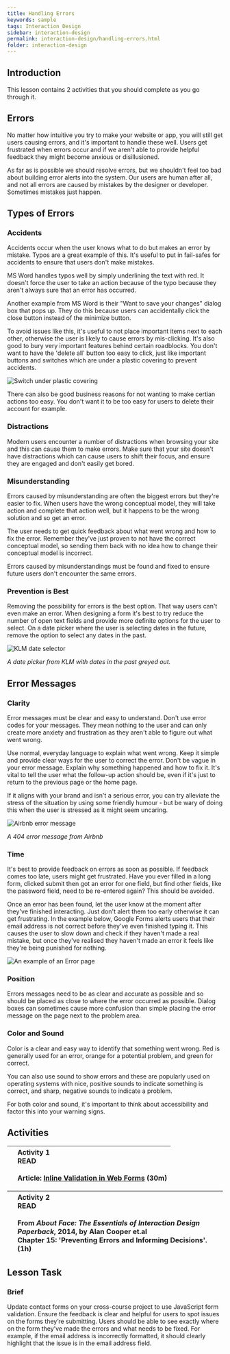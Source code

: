 ```yaml
---
title: Handling Errors
keywords: sample
tags: Interaction Design
sidebar: interaction-design
permalink: interaction-design/handling-errors.html
folder: interaction-design
---
```


## Introduction 

This lesson contains 2 activities that you should complete as you go through it. 

## Errors 

No matter how intuitive you try to make your website or app, you will still get users causing errors, and it's important to handle these well. Users get frustrated when errors occur and if we aren't able to provide helpful feedback they might become anxious or disillusioned. 
 
As far as is possible we should resolve errors, but we shouldn't feel too bad about building error alerts into the system. Our users are human after all, and not all errors are caused by mistakes by the designer or developer. Sometimes mistakes just happen. 

## Types of Errors 

### Accidents 

Accidents occur when the user knows what to do but makes an error by mistake. Typos are a great example of this. It's useful to put in fail-safes for accidents to ensure that users don't make mistakes. 
 
MS Word handles typos well by simply underlining the text with red. It doesn't force the user to take an action because of the typo because they aren't always sure that an error has occurred. 
 
Another example from MS Word is their "Want to save your changes" dialog box that pops up. They do this because users can accidentally click the close button instead of the minimize button. 
 
To avoid issues like this, it's useful to not place important items next to each other, otherwise the user is likely to cause errors by mis-clicking. It's also good to bury very important features behind certain roadblocks. You don't want to have the 'delete all' button too easy to click, just like important buttons and switches which are under a plastic covering to prevent accidents. 

![Switch under plastic covering](../../images/interaction-design/3-3-1.jpeg)
 

There can also be good business reasons for not wanting to make certian actions too easy. You don't want it to be too easy for users to delete their account for example. 

### Distractions 

Modern users encounter a number of distractions when browsing your site and this can cause them to make errors. Make sure that your site doesn't have distractions which can cause users to shift their focus, and ensure they are engaged and don't easily get bored. 

### Misunderstanding 

Errors caused by misunderstanding are often the biggest errors but they're easier to fix. When users have the wrong conceptual model, they will take action and complete that action well, but it happens to be the wrong solution and so get an error. 
 
The user needs to get quick feedback about what went wrong and how to fix the error. Remember they've just proven to not have the correct conceptual model, so sending them back with no idea how to change their conceptual model is incorrect. 
 
Errors caused by misunderstandings must be found and fixed to ensure future users don't encounter the same errors. 

### Prevention is Best 

Removing the possibility for errors is the best option. That way users can't even make an error. When designing a form it's best to try reduce the number of open text fields and provide more definite options for the user to select. On a date picker where the user is selecting dates in the future, remove the option to select any dates in the past. 

![KLM date selector](../../images/interaction-design/3-3-2.jpeg)
 
 _A date picker from KLM with dates in the past greyed out._ 

## Error Messages 

### Clarity 

Error messages must be clear and easy to understand. Don't use error codes for your messages. They mean nothing to the user and can only create more anxiety and frustration as they aren't able to figure out what went wrong. 
 
Use normal, everyday language to explain what went wrong. Keep it simple and provide clear ways for the user to correct the error. Don't be vague in your error message. Explain why something happened and how to fix it. It's vital to tell the user what the follow-up action should be, even if it's just to return to the previous page or the home page. 
 
If it aligns with your brand and isn't a serious error, you can try alleviate the stress of the situation by using some friendly humour - but be wary of doing this when the user is stressed as it might seem uncaring. 

![Airbnb error message](../../images/interaction-design/3-3-3.jpeg)
 
_A 404 error message from Airbnb_ 

### Time 

It's best to provide feedback on errors as soon as possible. If feedback comes too late, users might get frustrated. Have you ever filled in a long form, clicked submit then got an error for one field, but find other fields, like the password field, need to be re-entered again? This should be avoided. 
 
Once an error has been found, let the user know at the moment after they've finished interacting. Just don't alert them too early otherwise it can get frustrating. In the example below, Google Forms alerts users that their email address is not correct before they've even finished typing it. This causes the user to slow down and check if they haven't made a real mistake, but once they've realised they haven't made an error it feels like they're being punished for nothing. 

![An example of an Error page](../../images/interaction-design/3-3-4.gif)
 

### Position 

Errors messages need to be as clear and accurate as possible and so should be placed as close to where the error occurred as possible. Dialog boxes can sometimes cause more confusion than simple placing the error message on the page next to the problem area. 

### Color and Sound 

Color is a clear and easy way to identify that something went wrong. Red is generally used for an error, orange for a potential problem, and green for correct. 
 
You can also use sound to show errors and these are popularly used on operating systems with nice, positive sounds to indicate something is correct, and sharp, negative sounds to indicate a problem. 
 
For both color and sound, it's important to think about accessibility and factor this into your warning signs. 

## Activities 

|  | **Activity 1**<br>READ<br><br>Article: [Inline Validation in Web Forms](http://alistapart.com/article/inline-validation-in-web-forms) (30m) |
| :-: | :-- |


|  | **Activity 2**<br>READ<br><br>From _About Face: The Essentials of Interaction Design Paperback_, 2014, by Alan Cooper et.al<br>Chapter 15: 'Preventing Errors and Informing Decisions'. (1h) |
| :-: | :-- |

## Lesson Task 

### Brief 

Update contact forms on your cross-course project to use JavaScript form validation. Ensure the feedback is clear and helpful for users to spot issues on the forms they’re submitting. Users should be able to see exactly where on the form they’ve made the errors and what needs to be fixed. For example, if the email address is incorrectly formatted, it should clearly highlight that the issue is in the email address field. 